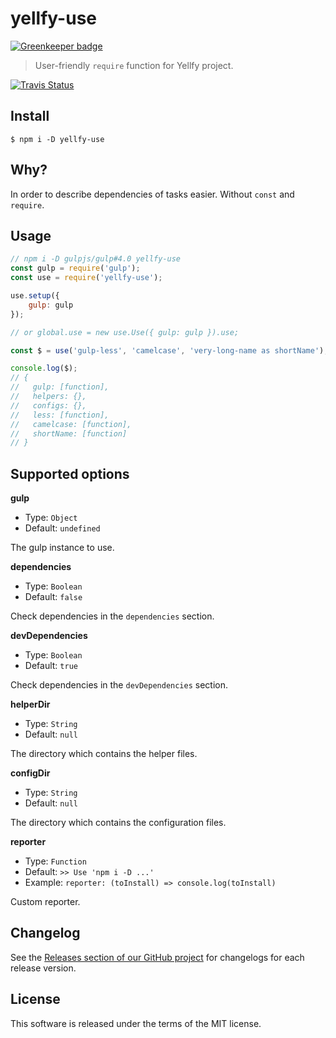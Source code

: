 # yellfy-use

[![Greenkeeper badge](https://badges.greenkeeper.io/mrmlnc/yellfy-use.svg)](https://greenkeeper.io/)

> User-friendly `require` function for Yellfy project.

[![Travis Status](https://travis-ci.org/mrmlnc/yellfy-use.svg?branch=master)](https://travis-ci.org/mrmlnc/yellfy-use)

## Install

```shell
$ npm i -D yellfy-use
```

## Why?

In order to describe dependencies of tasks easier. Without `const` and `require`.

## Usage

```js
// npm i -D gulpjs/gulp#4.0 yellfy-use
const gulp = require('gulp');
const use = require('yellfy-use');

use.setup({
	gulp: gulp
});

// or global.use = new use.Use({ gulp: gulp }).use;

const $ = use('gulp-less', 'camelcase', 'very-long-name as shortName');

console.log($);
// {
//   gulp: [function],
//   helpers: {},
//   configs: {},
//   less: [function],
//   camelcase: [function],
//   shortName: [function]
// }
```

## Supported options

**gulp**

  * Type: `Object`
  * Default: `undefined`

The gulp instance to use.

**dependencies**

  * Type: `Boolean`
  * Default: `false`

Check dependencies in the `dependencies` section.

**devDependencies**

  * Type: `Boolean`
  * Default: `true`

Check dependencies in the `devDependencies` section.

**helperDir**

  * Type: `String`
  * Default: `null`

The directory which contains the helper files.

**configDir**

  * Type: `String`
  * Default: `null`

The directory which contains the configuration files.


**reporter**

  * Type: `Function`
  * Default: `>> Use 'npm i -D ...'`
  * Example: `reporter: (toInstall) => console.log(toInstall)`

Custom reporter.

## Changelog

See the [Releases section of our GitHub project](https://github.com/mrmlnc/yellfy-use/releases) for changelogs for each release version.

## License

This software is released under the terms of the MIT license.
